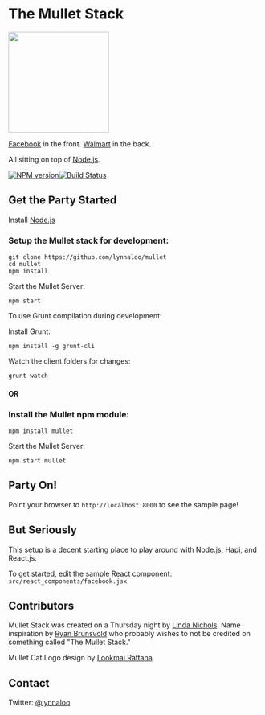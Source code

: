 # The Mullet Stack

<img src="https://cloud.githubusercontent.com/assets/1610195/5716009/cf500292-9ab1-11e4-84a2-f93f9766afa9.png" align="center" width="200">

[Facebook](http://facebook.github.io/react/) in the front. [Walmart](http://walmartlabs.github.io/hapi/) in the back.

All sitting on top of [Node.js](http://nodejs.org/).

[![NPM version](https://badge.fury.io/js/mullet.svg)](http://badge.fury.io/js/mullet)[![Build Status](https://travis-ci.org/lynnaloo/mullet.svg)](https://travis-ci.org/lynnaloo/mullet.svg)

Get the Party Started
----

Install [Node.js](http://nodejs.org/)

### Setup the Mullet stack for development:
```
git clone https://github.com/lynnaloo/mullet
cd mullet
npm install
```

Start the Mullet Server:
```
npm start
```

To use Grunt compilation during development:

Install Grunt:
```
npm install -g grunt-cli
```

Watch the client folders for changes:
```
grunt watch
```

#### OR

### Install the Mullet npm module:

```
npm install mullet
```

Start the Mullet Server:
```
npm start mullet
```

Party On!
----

Point your browser to `http://localhost:8000` to see the sample page!

But Seriously
----

This setup is a decent starting place to play around with Node.js, Hapi, and React.js.

To get started, edit the sample React component: `src/react_components/facebook.jsx`

Contributors
----

Mullet Stack was created on a Thursday night by [Linda Nichols](http://www.github.com/lynnaloo). Name inspiration by [Ryan Brunsvold](http://www.github.com/brunsvold) who probably wishes to not be credited on something called "The Mullet Stack."

Mullet Cat Logo design by [Lookmai Rattana](http://www.github.com/cosmicmeow).

Contact
----

Twitter: [@lynnaloo](http://www.twitter.com/lynnaloo)
